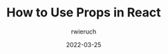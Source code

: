 ---
author: rwieruch
date: 2022-03-25
tags:
  - react
  - javascript
target_url: https://www.robinwieruch.de/react-pass-props-to-component/
title: How to Use Props in React
---